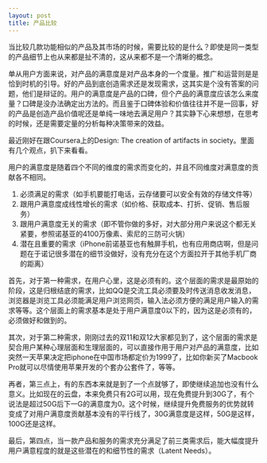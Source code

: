 ```yaml
---
layout: post
title: 产品比较
---
```


当比较几款功能相似的产品及其市场的时候，需要比较的是什么？即使是同一类型的产品细节上也从来都是扯不清的，这从来都不是一个清晰的概念。

单从用户方面来说，对产品的满意度是对产品本身的一个度量。推广和运营则是是恰到时机的引导。好的产品到底创造需求还是发现需求，这其实是个没有答案的问题，他们是辩证的。用户的满意度是产品的口碑，但个产品的满意度应该怎么来度量？口碑是没办法确定出方法的。而且鉴于口碑体验和价值往往并不是一回事，好的产品是创造产品价值呢还是单纯一味地去满足用户？其实静下心来想想，在思考的时候，还是需要定量的分析每种决策带来的效益。

最近刚好在跟Coursera上的Design: The creation of artifacts in society。里面有几个观点，扒下来看看。

用户的满意度是随着四个不同的维度的需求而变化的，并且不同维度对满意度的贡献各不相同。

1. 必须满足的需求（如手机要能打电话，云存储要可以安全有效的存储文件等）
2. 跟用户满意度成线性增长的需求（如价格、获取成本、打折、促销、售后服务）
3. 跟用户满意度无关的需求（即不管你做的多好，对大部分用户来说这个都无关紧要，参照诺基亚的4100万像素、索尼的三防可火锅）
4. 潜在且重要的需求（iPhone前诺基亚也有触屏手机，也有应用商店啊，但是问题在于诺记很多潜在的细节没做好，没有充分在这个方面拉开于其他手机厂商的距离）

首先，对于第一种需求，在用户心里，这是必须有的。这个层面的需求是最原始的阶段，这是归根结底的需求，比如QQ是交流工具必须要及时传送消息收发消息，浏览器是浏览工具必须能满足用户浏览网页，输入法必须方便的满足用户输入的需求等等。这个层面上的需求基本是处于用户满意度0以下的，因为这是必须有的，必须做好和做到的。

其次，对于第二种需求，刚刚过去的双11和双12大家都见到了，这个层面的需求是契合用户某种心理层面和生理层面的，可以直接作用于用户对产品的满意度，比如突然一天苹果决定把iphone在中国市场都定价为1999了，比如你新买了Macbook Pro就可以尽情使用苹果开发的个套办公套件了，等等。

再者，第三点上，有的东西本来就是到了一个点就够了，即使继续追加也没有什么意义。比如现在的云盘，本来免费只有2G可以用，现在免费提升到30G了，有个说法是超过50G后下一G的满意度为0。这个时候，继续提升免费服务的优势就转变成了对用户满意度贡献基本没有的平行线了，30G满意度是这样，50G是这样，100G还是这样。

最后，第四点，当一款产品和服务的需求充分满足了前三类需求后，能大幅度提升用户满意程度的就是这些潜在的和细节性的需求（Latent Needs）。

